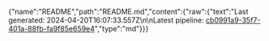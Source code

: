 {"name":"README","path":"README.md","content":{"raw":{"text":"Last generated: 2024-04-20T16:07:33.557Z\n\nLatest pipeline: [cb0991a9-35f7-401a-88fb-fa9f85e659e4](/pipeline/cb0991a9-35f7-401a-88fb-fa9f85e659e4)","type":"md"}}}